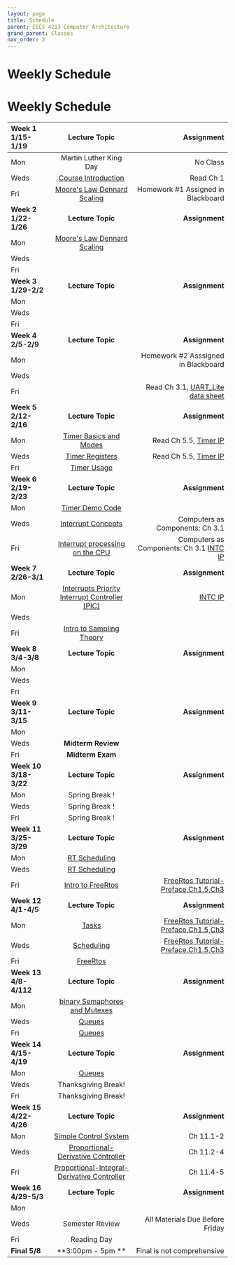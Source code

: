 ```yaml
---
layout: page
title: Schedule
parent: EECS 4213 Computer Architecture
grand_parent: Classes
nav_order: 2
---
```


# Weekly Schedule

# Weekly Schedule

| Week 1 1/15-1/19       | Lecture Topic                          | Assignment          |
| :----------- | :----------------------------------------------: | --------------------:|
| Mon   | Martin Luther King Day |  No Class    |
| Weds  |  [Course Introduction](../../_modules/eecs-4213/intro-spr24.pdf)|  Read Ch 1 |
| Fri   |  [Moore's Law Dennard Scaling](../../_modules/eecs-4114/moore-dennard.pdf) | Homework #1 Assigned in Blackboard   |
| **Week 2 1/22-1/26**       |  **Lecture Topic**                        | **Assignment**          |
| Mon   | [Moore's Law Dennard Scaling](../../_modules/eecs-4114/moore-dennard.pdf) |      |
| Weds  |  |   |
| Fri   |  |   |
| **Week 3 1/29-2/2**       |  **Lecture Topic**                    |     **Assignment**      |
| Mon   |  |   |
| Weds  |  |   |
| Fri   |  |   |
| **Week 4 2/5-2/9**       |  **Lecture Topic**                        | **Assignment**          |
| Mon   |  | Homework #2 Asssigned in Blackboard    |
| Weds  |  |  |
| Fri   |  |  Read Ch 3.1, [UART_Lite data sheet](../../_modules/eecs-4114/data-sheets/pg142-axi-uartlite.pdf) |
| **Week 5 2/12-2/16**       |  **Lecture Topic**                    |     **Assignment**      |
| Mon   |  [Timer Basics and Modes](../../_modules/eecs-4114/4114timers.pdf)|  Read Ch 5.5, [Timer IP](../../_modules/eecs-4114/data-sheets/pg079-axi-timer.pdf)    |
| Weds  | [Timer Registers](../../_modules/eecs-4114/4114timers.pdf) |   Read Ch 5.5, [Timer IP](../../_modules/eecs-4114/data-sheets/pg079-axi-timer.pdf)|
| Fri   | [Timer Usage](../../_modules/eecs-4114/4114timers.pdf) |    |[Timer IP](../../_modules/eecs-4114/data-sheets/pg079-axi-timer.pdf)
| **Week 6 2/19-2/23**       |  **Lecture Topic**                        | **Assignment**          |
| Mon   |  [Timer Demo Code](../../_modules/eecs-4114/timer-demo.pdf)|      |[Timer IP](../../_modules/eecs-4114/data-sheets/pg079-axi-timer.pdf)
| Weds  | [Interrupt Concepts](../../_modules/eecs-4114/4114-Interrupts-axi.pdf) | Computers as Components: Ch 3.1   |
| Fri   | [Interrupt processing on the CPU](../../_modules/eecs-4114/4114-Interrupts-axi.pdf)  |  Computers as Components: Ch 3.1 [INTC IP](../../_modules/eecs-4114/data-sheets/pg099-axi-intc.pdf)  |
| **Week 7 2/26-3/1**       |  **Lecture Topic**                    |     **Assignment**      |
| Mon   | [Interrupts Priority Interrupt Controller (PIC)](../../_modules/eecs-4114/4114-Interrupts-axi.pdf) |  [INTC IP](../../_modules/eecs-4114/data-sheets/pg099-axi-intc.pdf)   |
| Weds  |  |   |
| Fri   | [Intro to Sampling Theory](../../_modules/eecs-4114/AtoD.pdf) |    |
| **Week 8 3/4-3/8**       |  **Lecture Topic**                        | **Assignment**          |
| Mon   |  |       |
| Weds  |  |   |
| Fri   |  |    |
| **Week 9 3/11-3/15**       |  **Lecture Topic**                    |     **Assignment**      |
| Mon   |  |     |
| Weds  |  **Midterm Review**|   |
| Fri   | **Midterm Exam** |   |
| **Week 10 3/18-3/22**       |  **Lecture Topic**                        | **Assignment**          |
| Mon   |  Spring Break !     |
| Weds   |  Spring Break !|    |
| Fri  |    Spring Break ! |  |
| **Week 11 3/25-3/29**       |  **Lecture Topic**                        | **Assignment**          |
| Mon   |  [RT Scheduling](../../_modules/eecs-4114/4114OS-1.pdf)||       |
| Weds  |  [RT Scheduling](../../_modules/eecs-4114/4114OS-1.pdf)||   |
| Fri   |  [Intro to FreeRtos](../../_modules/eecs-4114/freeRtos.pdf)|  [FreeRtos Tutorial-Preface,Ch1.5,Ch3](../../_modules/eecs-4114/161204_Mastering_the_FreeRTOS_Real_Time_Kernel-A_Hands-On_Tutorial_Guide.pdf)  |
| **Week 12 4/1-4/5**       |  **Lecture Topic**                        | **Assignment**          |
| Mon   |  [Tasks](../../_modules/eecs-4114/freeRtos.pdf)|    [FreeRtos Tutorial-Preface,Ch1.5,Ch3](../../_modules/eecs-4114/161204_Mastering_the_FreeRTOS_Real_Time_Kernel-A_Hands-On_Tutorial_Guide.pdf)   |
| Weds  |  [Scheduling](../../_modules/eecs-4114/freeRtos.pdf)|  [FreeRtos Tutorial-Preface,Ch1.5,Ch3](../../_modules/eecs-4114/161204_Mastering_the_FreeRTOS_Real_Time_Kernel-A_Hands-On_Tutorial_Guide.pdf) |
| Fri   |  [FreeRtos](../../_modules/eecs-4114/freeRtos.pdf)|    |
| **Week 13 4/8-4/112**       |  **Lecture Topic**                        | **Assignment**          |
| Mon   |  [binary Semaphores and Mutexes](../../_modules/eecs-4114/freeRtos.pdf)|       |
| Weds  |  [Queues](../../_modules/eecs-4114/Queues2.pdf)|   |
| Fri   |  [Queues](../../_modules/eecs-4114/Queues2.pdf)||    |
| **Week 14 4/15-4/19**       |  **Lecture Topic**                        | **Assignment**          |
| Mon   |  [Queues](../../_modules/eecs-4114/Queues2.pdf)||       |
| Weds  |  Thanksgiving Break! |   |
| Fri   |  Thanksgiving Break!|    |
| **Week 15 4/22-4/26**       |  **Lecture Topic**                        | **Assignment**          |
| Mon   |  [Simple Control System](../../_modules/eecs-4114/PIDcontrol.pdf)|  Ch 11.1-2     |
| Weds  |  [Proportional-Derivative Controller](../../_modules/eecs-4114/PIDcontrol.pdf) | Ch 11.2-4  |
| Fri   |  [Proportional-Integral-Derivative Controller](../../_modules/eecs-4114/PIDcontrol.pdf)|  Ch 11.4-5  |
| **Week 16 4/29-5/3**       |  **Lecture Topic**                        | **Assignment**          |
| Mon   |  |       |
| Weds  |  Semester Review| All Materials Due Before Friday  |
| Fri   |  Reading Day|   |
| **Final 5/8**       |  **3:00pm - 5pm **                    | Final is not comprehensive         |


